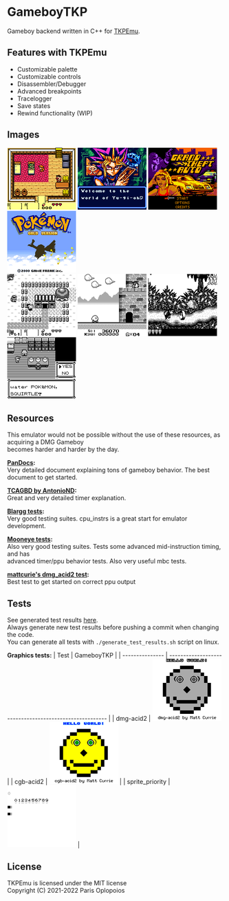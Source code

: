# GameboyTKP
Gameboy backend written in C++ for [TKPEmu](https://github.com/OFFTKP/TKPEmu).

## Features with TKPEmu
 - Customizable palette
 - Customizable controls
 - Disassembler/Debugger
 - Advanced breakpoints
 - Tracelogger
 - Save states 
 - Rewind functionality (WIP)

## Images
![Legend of Zelda color](./Images/zd_clr.bmp)
![Yugioh](./Images/yugi.bmp)
![GTA](./Images/gta.bmp)
![Pokemon Gold](./Images/gold.bmp)
<br/>
![Legend of Zelda](./Images/zd.bmp)
![Kirby](./Images/krb.bmp)
![Donkey Kong](./Images/dk.bmp)
![Pokemon Red](./Images/red.bmp)

## Resources
This emulator would not be possible without the use of these resources, as acquiring a DMG Gameboy     
becomes harder and harder by the day.

**[PanDocs](https://gbdev.io/pandocs/):**    
Very detailed document explaining tons of gameboy behavior. The best document to get started.

**[TCAGBD by AntonioND](https://github.com/AntonioND/giibiiadvance/blob/master/docs/TCAGBD.pdf):**    
Great and very detailed timer explanation.    

**[Blargg tests](https://github.com/retrio/gb-test-roms):**    
Very good testing suites. cpu_instrs is a great start for emulator development.    

**[Mooneye tests](https://github.com/Gekkio/mooneye-test-suite/):**    
Also very good testing suites. Tests some advanced mid-instruction timing, and has      
advanced timer/ppu behavior tests. Also very useful mbc tests.    

**[mattcurie's dmg_acid2 test](https://github.com/mattcurrie/dmg-acid2):**    
Best test to get started on correct ppu output

## Tests

See generated test results [here](./TEST_RESULTS.md).    
Always generate new test results before pushing a commit when changing the code.    
You can generate all tests with `./generate_test_results.sh` script on linux.

**Graphics tests:**
| Test            | GameboyTKP                                              |
| --------------- | ------------------------------------------------------- |
| dmg-acid2       | ![dmg-acid2](./Images/dmg-acid2_result.bmp)             |
| cgb-acid2       | ![cgb-acid2](./Images/acid.bmp)                         |
| sprite_priority | ![sprite_priority](./Images/sprite_priority_result.bmp) |

## License
TKPEmu is licensed under the MIT license    
Copyright (C) 2021-2022 Paris Oplopoios
